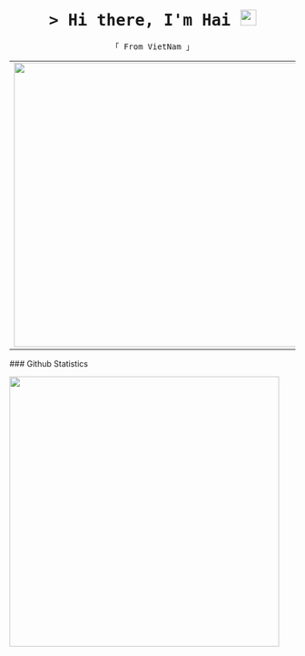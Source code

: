 <h1 align="center">
  <samp>&gt; Hi there, I'm Hai 
    <img src="https://media.giphy.com/media/hvRJCLFzcasrR4ia7z/giphy.gif" width="28">
  </samp>
</h1>
<p align="center"> 
  <samp>
  「 From VietNam 」
  </samp>
</p>
<table align="center" style="width:100%">
  <tr>
    <td>
      <img src="https://media.giphy.com/media/ny7UCd6JETnmE/source.gif?cid=ecf05e47g16ehvc32f9stbk4o6e054yvdd7sa5my19b7j7xe&rid=source.gif&ct=g" width="500" object-fit:"contain">
    </td>
    <td>
      <img src="https://media.giphy.com/media/lCbSAbRrFEfkY/source.gif?cid=ecf05e47qr1u8isf4kf6rtt5mrtjsilsnzut30gqbdhqnli6&rid=source.gif&ct=g" width="500" object-fit:"contain">
    </td>
  </tr>
</table>
### Github Statistics
<p align="left">
  <img align="center" width="475" src="https://github-readme-stats.vercel.app/api?username=botmeo&show_icons=true&count_private=true&theme=blue"></img>
</p>
